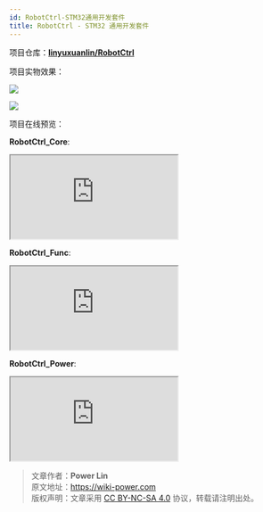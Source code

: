 ```yaml
---
id: RobotCtrl-STM32通用开发套件
title: RobotCtrl - STM32 通用开发套件
---
```


项目仓库：[**linyuxuanlin/RobotCtrl**](https://github.com/linyuxuanlin/RobotCtrl)

项目实物效果：

![](https://wiki-media-1253965369.cos.ap-guangzhou.myqcloud.com/img/20220416181125.jpeg)

![](https://wiki-media-1253965369.cos.ap-guangzhou.myqcloud.com/img/20220416181139.jpeg)

项目在线预览：

**RobotCtrl_Core**:

<div class="iframe_viewer">
    <iframe 
    scrolling="no"
  src="https://viewer.wiki-power.com/RobotCtrl_Core.html"
></iframe>
</div>

**RobotCtrl_Func**:

<div class="iframe_viewer">
    <iframe 
    scrolling="no"
  src="https://viewer.wiki-power.com/RobotCtrl_Func.html"
></iframe>
</div>

**RobotCtrl_Power**:

<div class="iframe_viewer">
    <iframe 
    scrolling="no"
  src="https://viewer.wiki-power.com/RobotCtrl_Power.html"
></iframe>
</div>

> 文章作者：**Power Lin**  
> 原文地址：<https://wiki-power.com>  
> 版权声明：文章采用 [CC BY-NC-SA 4.0](https://creativecommons.org/licenses/by/4.0/deed.zh) 协议，转载请注明出处。
